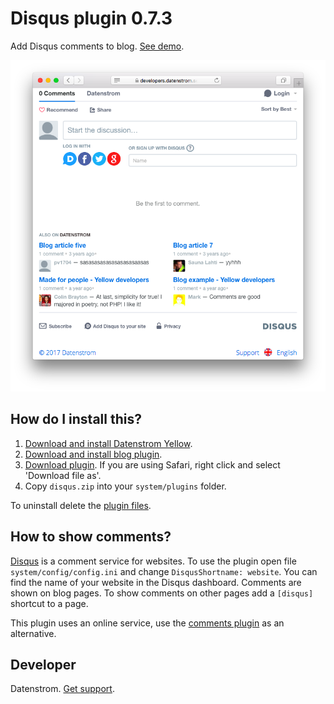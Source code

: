 Disqus plugin 0.7.3
===================
Add Disqus comments to blog. [See demo](https://developers.datenstrom.se/plugins/blog/made-for-people).

<p align="center"><img src="disqus-screenshot.png?raw=true" alt="Screenshot"></p>

## How do I install this?

1. [Download and install Datenstrom Yellow](https://github.com/datenstrom/yellow/).
2. [Download and install blog plugin](https://github.com/datenstrom/yellow-plugins/tree/master/blog).
3. [Download plugin](https://github.com/datenstrom/yellow-plugins/raw/master/zip/disqus.zip). If you are using Safari, right click and select 'Download file as'.
4. Copy `disqus.zip` into your `system/plugins` folder.

To uninstall delete the [plugin files](update.ini).

## How to show comments?

[Disqus](http://disqus.com) is a comment service for websites. To use the plugin open file `system/config/config.ini` and change `DisqusShortname: website`. You can find the name of your website in the Disqus dashboard. Comments are shown on blog pages. To show comments on other pages add a `[disqus]` shortcut to a page.

This plugin uses an online service, use the [comments plugin](https://github.com/wunderfeyd/yellow-comments) as an alternative.

## Developer

Datenstrom. [Get support](https://developers.datenstrom.se/help/support).

